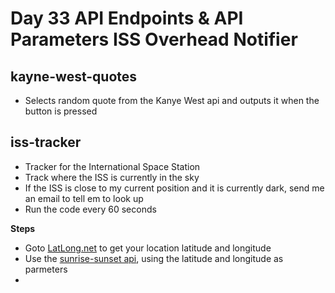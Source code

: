 # Day 33 API Endpoints & API Parameters ISS Overhead Notifier

## kayne-west-quotes
- Selects random quote from the Kanye West api and outputs it when the button is pressed

## iss-tracker
- Tracker for the International Space Station
- Track where the ISS is currently in the sky
- If the ISS is close to my current position and it is currently dark, send me an email to tell em to look up
- Run the code every 60 seconds

**Steps**
- Goto [LatLong.net](https://www.latlong.net/) to get your location latitude and longitude
- Use the [sunrise-sunset api](https://api.sunrise-sunset.org/json), using the latitude and longitude as parmeters
- 
